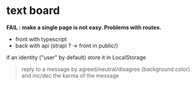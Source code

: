 # text board

**FAIL : make a single page is not easy. Problems with routes.**

- front with typescript
- back with api (strapi ? -> front in public/)

if an identity ("user" by default) store it in LocalStorage

> reply to a message by agreed/neutral/disagree (background color) and inc/dec the karma of the message

